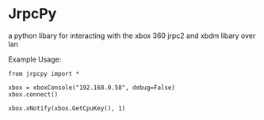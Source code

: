 # JrpcPy
a python libary for interacting with the xbox 360 jrpc2 and xbdm libary over lan

Example Usage:
```
from jrpcpy import *

xbox = xboxConsole("192.168.0.58", debug=False)
xbox.connect()

xbox.xNotify(xbox.GetCpuKey(), 1)
```
